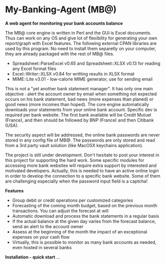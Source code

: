 # My-Banking-Agent (MB@)

<b>A web agent for monitoring your bank accounts balance</b>

The MB@ core engine is written in Perl and the GUI is Excel documents. Thus can work on any OS and give lot of flexibility for generating your own report/graph with Excel features.
The following external CPAN libraries are used by this program. No need to install them separetly on your computer, they are already packaged with the rest of MB@ files.
<ul>
<li>Spreadsheet::ParseExcel v0.65 and Spreadsheet::XLSX v0.13 for reading any Excel format files</li>
<li>Excel::Writer::XLSX v0.84 for writting results in XLSX format</lib>
<li>MIME::Lite v3.01 - low-calorie MIME generator, use for sending email</li>
</ul>

This is not a "yet another bank statement manager". It has only one main objective : alert the account owner by email when something not expected occurs on his bank statement, bad news (more expenses than planed) or good news (more incomes than hoped). 
The core engine automatically downloads your statements from your online bank account. Specific dev is required per bank website. The first bank available will be Credit Mutuel (France), and then should be followed by BNP (France) and then Citibank (USA).
<P>
The security aspect will be addressed, the online bank passwords are never stored in any config file of MB@. The passwords are only stored and read from a 3rd party vault solution (like MacOSX keychains application).
<P>
The project is still under development. Don't hesitate to post your interest in this project for supporting the hard work.
Some specific modules for accessing more bank websites will require extra support by interested and motivated developers. Actually, this is needed to have an active online login in order to develop the connection to a specific bank website. Some of them are challenging especially when the password input field is a captcha!

<b>Features</b>
<ul>
<li>Group debit or credit operations per customized categories</li>
<li>Forecasting of the coming month budget, based on the previous month transactions. You can adjust the forecast at will</li>
<li>Automatic download and process the bank statements in a regular basis</li>
<li>If the actual balance at the given day varies from the forecast balance, send an alert to the account owner</li> 
<li>Assess at the beginning of the month the impact of an exceptional expenses on your cash flow</li>
<li>Virtually, this is possible to monitor as many bank accounts as needed, even hosted in several banks</li>
</ul>

<b>Installation - quick start</b>
...
